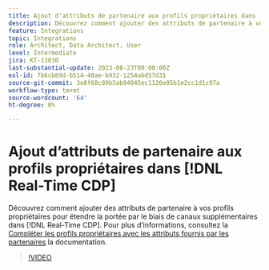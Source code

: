 ```yaml
---
title: Ajout d’attributs de partenaire aux profils propriétaires dans [!DNL Real-Time CDP]
description: Découvrez comment ajouter des attributs de partenaire à vos profils propriétaires pour étendre la portée par le biais de canaux supplémentaires dans [!DNL Real-Time CDP].
feature: Integrations
topic: Integrations
role: Architect, Data Architect, User
level: Intermediate
jira: KT-13830
last-substantial-update: 2023-08-23T00:00:00Z
exl-id: 7b6cb89d-b514-48ae-b932-1254abd57d31
source-git-commit: 3e8f68c89b5ab94045ec1120a95b1e2cc1d1c97a
workflow-type: tm+mt
source-wordcount: '64'
ht-degree: 0%

---
```


# Ajout d’attributs de partenaire aux profils propriétaires dans [!DNL Real-Time CDP]

Découvrez comment ajouter des attributs de partenaire à vos profils propriétaires pour étendre la portée par le biais de canaux supplémentaires dans [!DNL Real-Time CDP]. Pour plus d’informations, consultez la [Compléter les profils propriétaires avec les attributs fournis par les partenaires](https://experienceleague.adobe.com/docs/experience-platform/rtcdp/use-cases/partner-data/supplement-first-party-profiles.html) la documentation.

>[!VIDEO](https://video.tv.adobe.com/v/3423075/?learn=on)
